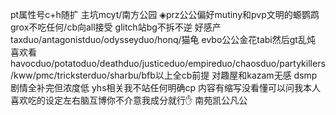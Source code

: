 pt属性号c+h随扩
主坑mcyt/南方公园
◈prz公公偏好mutiny和pvp文明的螈鹦鹉 grox不吃任何/cb向all接受 glitch站bg不拆不逆 好感产taxduo/antagonistduo/odysseyduo/honq/猫龟 evbo公公金花tabi然后gt乱炖 喜欢看havocduo/potatoduo/deathduo/justiceduo/empireduo/chaosduo/partykillers/kww/pmc/tricksterduo/sharbu/bfb以上全cb前提 对趣屋和kazam无感 dsmp剧情全补完但浓度低 yhs相关我不站任何明确cp 内容有缩写没看懂可以问我本人喜欢吃的设定左右脑互博你不介意我成分就行✋
南苑凯公凡公
